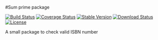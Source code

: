 #Sum prime package

[![Build Status](https://travis-ci.org/zznamtran123/prime.svg?branch=master)](https://github.com/zznamtran123/prime)
[![Coverage Status](https://coveralls.io/repos/github/zznamtran123/prime/badge.svg)](https://github.com/zznamtran123/prime)
[![Stable Version](https://img.shields.io/npm/v/g-isbn.svg)](https://www.npmjs.com/package/g-isbn)
[![Download Status](https://img.shields.io/npm/dt/g-isbn.svg)](https://www.npmjs.com/package/g-isbn)
[![License](https://img.shields.io/github/license/zznamtran123/prime.svg)](https://github.com/zznamtran123/prime/blob/master/LICENSE)

A small package to check valid ISBN number